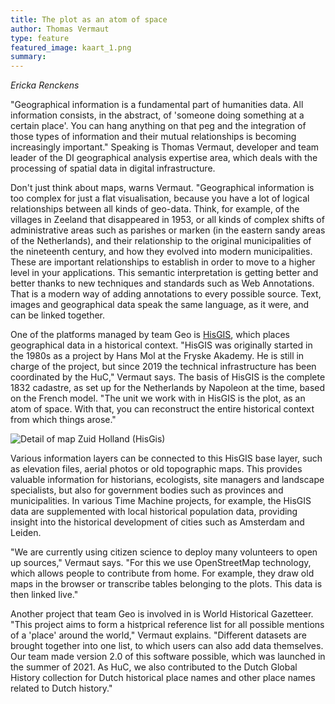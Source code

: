 ```yaml
---
title: The plot as an atom of space
author: Thomas Vermaut
type: feature
featured_image: kaart_1.png
summary:
---
```

*Ericka Renckens*

"Geographical information is a fundamental part of humanities data. All information consists, in the abstract, of 'someone doing something at a certain place'. You can hang anything on that peg and the integration of those types of information and their mutual relationships is becoming increasingly important." Speaking is Thomas Vermaut, developer and team leader of the DI geographical analysis expertise area, which deals with the processing of spatial data in digital infrastructure.

Don't just think about maps, warns Vermaut. "Geographical information is too complex for just a flat visualisation, because you have a lot of logical relationships between all kinds of geo-data. Think, for example, of the villages in Zeeland that disappeared in 1953, or all kinds of complex shifts of administrative areas such as parishes or marken (in the eastern sandy areas of the Netherlands), and their relationship to the original municipalities of the nineteenth century, and how they evolved into modern municipalities. These are important relationships to establish in order to move to a higher level in your applications. This semantic interpretation is getting better and better thanks to new techniques and standards such as Web Annotations. That is a modern way of adding annotations to every possible source. Text, images and geographical data speak the same language, as it were, and can be linked together.

One of the platforms managed by team Geo is [HisGIS](https://hisgis.nl/), which places geographical data in a historical context. "HisGIS was originally started in the 1980s as a project by Hans Mol at the Fryske Akademy. He is still in charge of the project, but since 2019 the technical infrastructure has been coordinated by the HuC," Vermaut says. The basis of HisGIS is the complete 1832 cadastre, as set up for the Netherlands by Napoleon at the time, based on the French model. "The unit we work with in HisGIS is the plot, as an atom of space. With that, you can reconstruct the entire historical context from which things arose."

![Detail of map Zuid Holland (HisGis)](images/hisgis.png)

Various information layers can be connected to this HisGIS base layer, such as elevation files, aerial photos or old topographic maps. This provides valuable information for historians, ecologists, site managers and landscape specialists, but also for government bodies such as provinces and municipalities. In various Time Machine projects, for example, the HisGIS data are supplemented with local historical population data, providing insight into the historical development of cities such as Amsterdam and Leiden.

"We are currently using citizen science to deploy many volunteers to open up sources," Vermaut says. "For this we use OpenStreetMap technology, which allows people to contribute from home. For example, they draw old maps in the browser or transcribe tables belonging to the plots. This data is then linked live."

Another project that team Geo is involved in is World Historical Gazetteer. "This project aims to form a histprical reference list for all possible mentions of a 'place' around the world," Vermaut explains. "Different datasets are brought together into one list, to which users can also add data themselves. Our team made version 2.0 of this software possible, which was launched in the summer of 2021. As HuC, we also contributed to the Dutch Global History collection for Dutch historical place names and other place names related to Dutch history."

